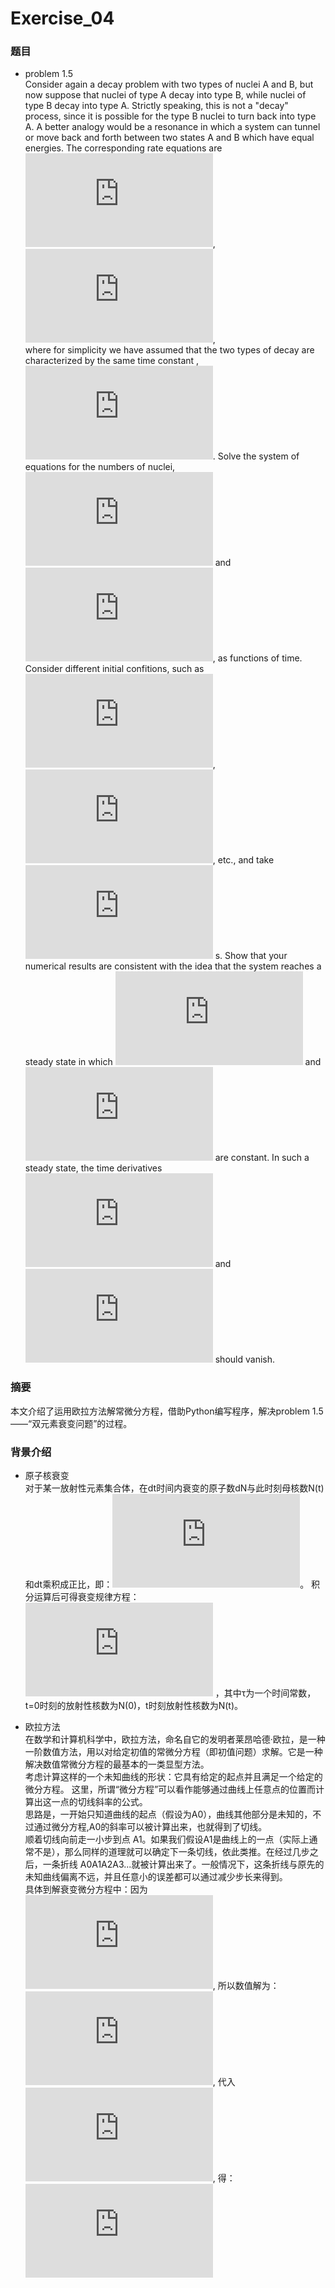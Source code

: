 # Exercise_04

### 题目 
* problem 1.5<br>
Consider again a decay problem with two types of nuclei A and B, but now suppose that nuclei of type A decay into type B, while nuclei of 
type B decay into type A. Strictly speaking, this is not a "decay" process, since it is possible for the type B nuclei to turn back 
into type A. A better analogy would be a resonance in which a system can tunnel or move back and forth between two states A and B which 
have equal energies. The corresponding rate equations are<br>
![](http://latex.codecogs.com/gif.latex?%5Cfrac%7B%5Cmathrm%7Bd%7D%20N_%7BA%7D%7D%7B%5Cmathrm%7Bd%7D%20t%7D%3D%5Cfrac%7BN_%7BB%7D%7D%7B%5Ctau%20%7D-%5Cfrac%7BN_%7BA%7D%7D%7B%5Ctau%20%7D),<br>
![](http://latex.codecogs.com/gif.latex?%5Cfrac%7B%5Cmathrm%7Bd%7D%20N_%7BB%7D%7D%7B%5Cmathrm%7Bd%7D%20t%7D%3D%5Cfrac%7BN_%7BA%7D%7D%7B%5Ctau%20%7D-%5Cfrac%7BN_%7BB%7D%7D%7B%5Ctau%20%7D),<br>
where for simplicity we have assumed that the two types of decay are characterized by the same time constant , ![](http://latex.codecogs.com/gif.latex?%7B%5Ctau%20%7D). Solve the system of equations for the numbers of nuclei, ![](http://latex.codecogs.com/gif.latex?N_%7BA%7D) and ![](http://latex.codecogs.com/gif.latex?N_%7BB%7D), as functions of time. Consider different initial confitions, such as ![](http://latex.codecogs.com/gif.latex?N_%7BA%7D%3D100), ![](http://latex.codecogs.com/gif.latex?N_%7BB%7D%3D0), etc., and take ![](http://latex.codecogs.com/gif.latex?%5Ctau%20%3D1) s. Show that your numerical results are consistent with the idea that the system reaches a steady state in which ![](http://latex.codecogs.com/gif.latex?N_%7BA%7D) and ![](http://latex.codecogs.com/gif.latex?N_%7BB%7D) are constant. In such a steady state, the time derivatives ![](http://latex.codecogs.com/gif.latex?%7B%5Cmathrm%7Bd%7D%20N_%7BA%7D%7D/%7B%5Cmathrm%7Bd%7D%20t%7D) and ![](http://latex.codecogs.com/gif.latex?%7B%5Cmathrm%7Bd%7D%20N_%7BB%7D%7D/%7B%5Cmathrm%7Bd%7D%20t%7D) should vanish.

### 摘要
本文介绍了运用欧拉方法解常微分方程，借助Python编写程序，解决problem 1.5 ——“双元素衰变问题”的过程。

### 背景介绍
* 原子核衰变<br>
对于某一放射性元素集合体，在dt时间内衰变的原子数dN与此时刻母核数N(t)和dt乘积成正比，即：![](http://latex.codecogs.com/gif.latex?%5Cmathrm%7Bd%7D%20N%3D-%5Cfrac%7B1%7D%7B%5Ctau%20%7DN%5Cmathrm%7Bd%7Dt)。
积分运算后可得衰变规律方程：![](http://latex.codecogs.com/gif.latex?N%28t%29%3DN%280%29e%5E%7B-t/%5Ctau%20%7D)
，其中τ为一个时间常数，t=0时刻的放射性核数为N(0)，t时刻放射性核数为N(t)。

* 欧拉方法<br>
在数学和计算机科学中，欧拉方法，命名自它的发明者莱昂哈德·欧拉，是一种一阶数值方法，用以对给定初值的常微分方程（即初值问题）求解。它是一种解决数值常微分方程的最基本的一类显型方法。<br>
考虑计算这样的一个未知曲线的形状：它具有给定的起点并且满足一个给定的微分方程。 这里，所谓“微分方程”可以看作能够通过曲线上任意点的位置而计算出这一点的切线斜率的公式。<br>
思路是，一开始只知道曲线的起点（假设为A0），曲线其他部分是未知的，不过通过微分方程,A0的斜率可以被计算出来，也就得到了切线。<br>
顺着切线向前走一小步到点 A1。如果我们假设A1是曲线上的一点（实际上通常不是），那么同样的道理就可以确定下一条切线，依此类推。在经过几步之后，一条折线 A0A1A2A3...就被计算出来了。一般情况下，这条折线与原先的未知曲线偏离不远，并且任意小的误差都可以通过减少步长来得到。<br>
具体到解衰变微分方程中：因为![](http://latex.codecogs.com/gif.latex?%5Cfrac%7BdN%7D%7Bdt%7D%5Cequiv%20%5Clim_%7B%5CDelta%20t%5Cto0%7D%5Cfrac%7BN%28t&plus;%5CDelta%20t%29-N%28t%29%7D%7B%5CDelta%20t%7D%5Capprox%5Cfrac%7BN%28t&plus;%5CDelta%20t%29-N%28t%29%7D%7B%5CDelta%20t%7D),
所以数值解为：![](http://latex.codecogs.com/gif.latex?N%28t&plus;%5CDelta%20t%29%5Capprox%20N%28t%29&plus;%5Cfrac%7BdN%7D%7Bdt%7D%5CDelta%20t),
代入![](http://latex.codecogs.com/gif.latex?%5Cfrac%7B%5Cmathrm%7Bd%7D%20N%7D%7B%5Cmathrm%7Bd%7D%20t%7D%3D%20-%5Cfrac%7BN%7D%7B%5Ctau%20%7D),
得：![](http://latex.codecogs.com/gif.latex?N%28t&plus;%20%5CDelta%20t%29%5Capprox%20N%28t%29%20-%5Cfrac%7BN%7D%7B%5Ctau%20%7D%5CDelta%20t)
